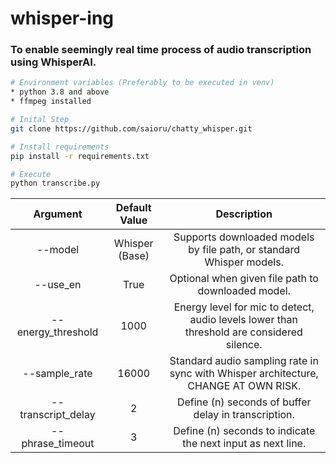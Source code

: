 # whisper-ing

### To enable seemingly __real time__ process of audio transcription using WhisperAI.
```bash
# Environment variables (Preferably to be executed in venv)
* python 3.8 and above
* ffmpeg installed

# Inital Step
git clone https://github.com/saioru/chatty_whisper.git

# Install requirements
pip install -r requirements.txt

# Execute
python transcribe.py 
```

|      Argument      	|  Default Value 	|                                        Description                                        	|
|:------------------:	|:--------------:	|:-----------------------------------------------------------------------------------------:	|
| --model            	| Whisper (Base) 	| Supports downloaded models by file path, or standard Whisper models.                      	|
| --use_en           	|      True      	| Optional when given file path to downloaded model.                                        	|
| --energy_threshold 	|      1000      	| Energy level for mic to detect, audio levels lower than threshold are considered silence. 	|
| --sample_rate      	|      16000     	| Standard audio sampling rate in sync with Whisper architecture, CHANGE AT OWN RISK.       	|
| --transcript_delay 	|        2       	| Define (n) seconds of buffer delay in transcription.                                      	|
| --phrase_timeout   	|        3       	| Define (n) seconds to indicate the next input as next line.                               	|
